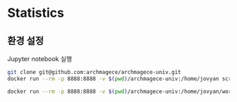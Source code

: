 # Statistics

## 환경 설정

Jupyter notebook 실행

```bash
git clone git@github.com:archmagece/archmagece-univ.git
docker run --rm -p 8888:8888 -v $(pwd)/archmagece-univ:/home/jovyan scriptonbasestar/sb-jupyter:version-20190914

docker run --rm -p 8888:8888 -v $(pwd)/archmagece-univ:/home/jovyan/work --notebook-dir=/home/jovyan/work scriptonbasestar/sb-jupyter:version-20190914
```
